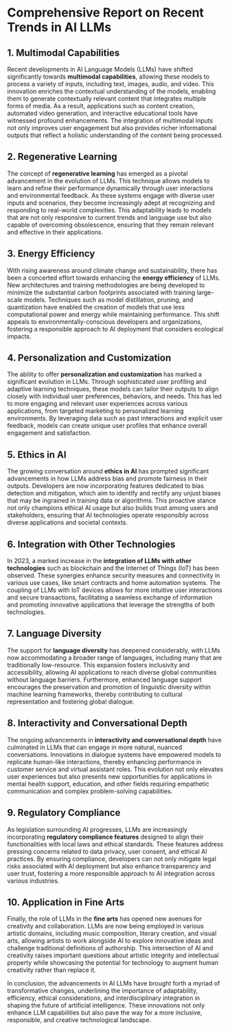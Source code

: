 # Comprehensive Report on Recent Trends in AI LLMs

## 1. Multimodal Capabilities
Recent developments in AI Language Models (LLMs) have shifted significantly towards **multimodal capabilities**, allowing these models to process a variety of inputs, including text, images, audio, and video. This innovation enriches the contextual understanding of the models, enabling them to generate contextually relevant content that integrates multiple forms of media. As a result, applications such as content creation, automated video generation, and interactive educational tools have witnessed profound enhancements. The integration of multimodal inputs not only improves user engagement but also provides richer informational outputs that reflect a holistic understanding of the content being processed.

## 2. Regenerative Learning
The concept of **regenerative learning** has emerged as a pivotal advancement in the evolution of LLMs. This technique allows models to learn and refine their performance dynamically through user interactions and environmental feedback. As these systems engage with diverse user inputs and scenarios, they become increasingly adept at recognizing and responding to real-world complexities. This adaptability leads to models that are not only responsive to current trends and language use but also capable of overcoming obsolescence, ensuring that they remain relevant and effective in their applications.

## 3. Energy Efficiency
With rising awareness around climate change and sustainability, there has been a concerted effort towards enhancing the **energy efficiency** of LLMs. New architectures and training methodologies are being developed to minimize the substantial carbon footprints associated with training large-scale models. Techniques such as model distillation, pruning, and quantization have enabled the creation of models that use less computational power and energy while maintaining performance. This shift appeals to environmentally-conscious developers and organizations, fostering a responsible approach to AI deployment that considers ecological impacts.

## 4. Personalization and Customization
The ability to offer **personalization and customization** has marked a significant evolution in LLMs. Through sophisticated user profiling and adaptive learning techniques, these models can tailor their outputs to align closely with individual user preferences, behaviors, and needs. This has led to more engaging and relevant user experiences across various applications, from targeted marketing to personalized learning environments. By leveraging data such as past interactions and explicit user feedback, models can create unique user profiles that enhance overall engagement and satisfaction.

## 5. Ethics in AI
The growing conversation around **ethics in AI** has prompted significant advancements in how LLMs address bias and promote fairness in their outputs. Developers are now incorporating features dedicated to bias detection and mitigation, which aim to identify and rectify any unjust biases that may be ingrained in training data or algorithms. This proactive stance not only champions ethical AI usage but also builds trust among users and stakeholders, ensuring that AI technologies operate responsibly across diverse applications and societal contexts.

## 6. Integration with Other Technologies
In 2023, a marked increase in the **integration of LLMs with other technologies** such as blockchain and the Internet of Things (IoT) has been observed. These synergies enhance security measures and connectivity in various use cases, like smart contracts and home automation systems. The coupling of LLMs with IoT devices allows for more intuitive user interactions and secure transactions, facilitating a seamless exchange of information and promoting innovative applications that leverage the strengths of both technologies.

## 7. Language Diversity
The support for **language diversity** has deepened considerably, with LLMs now accommodating a broader range of languages, including many that are traditionally low-resource. This expansion fosters inclusivity and accessibility, allowing AI applications to reach diverse global communities without language barriers. Furthermore, enhanced language support encourages the preservation and promotion of linguistic diversity within machine learning frameworks, thereby contributing to cultural representation and fostering global dialogue.

## 8. Interactivity and Conversational Depth
The ongoing advancements in **interactivity and conversational depth** have culminated in LLMs that can engage in more natural, nuanced conversations. Innovations in dialogue systems have empowered models to replicate human-like interactions, thereby enhancing performance in customer service and virtual assistant roles. This evolution not only elevates user experiences but also presents new opportunities for applications in mental health support, education, and other fields requiring empathetic communication and complex problem-solving capabilities.

## 9. Regulatory Compliance
As legislation surrounding AI progresses, LLMs are increasingly incorporating **regulatory compliance features** designed to align their functionalities with local laws and ethical standards. These features address pressing concerns related to data privacy, user consent, and ethical AI practices. By ensuring compliance, developers can not only mitigate legal risks associated with AI deployment but also enhance transparency and user trust, fostering a more responsible approach to AI integration across various industries.

## 10. Application in Fine Arts
Finally, the role of LLMs in the **fine arts** has opened new avenues for creativity and collaboration. LLMs are now being employed in various artistic domains, including music composition, literary creation, and visual arts, allowing artists to work alongside AI to explore innovative ideas and challenge traditional definitions of authorship. This intersection of AI and creativity raises important questions about artistic integrity and intellectual property while showcasing the potential for technology to augment human creativity rather than replace it.

In conclusion, the advancements in AI LLMs have brought forth a myriad of transformative changes, underlining the importance of adaptability, efficiency, ethical considerations, and interdisciplinary integration in shaping the future of artificial intelligence. These innovations not only enhance LLM capabilities but also pave the way for a more inclusive, responsible, and creative technological landscape.
